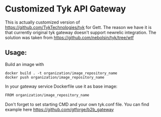 # Customized Tyk API Gateway ##
This is actually customized version of https://github.com/TykTechnologies/tyk
 for Gett. The reason we have it is that currently original tyk gateway doesn't support newrelic integration.
The solution was taken from https://github.com/nebolsin/tyk/tree/wtf
## Usage:

Build an image with
```
docker build . -t organization/image_repository_name
docker push organization/image_repository_name
```
In your gateway service Dockerfile use it as base image:
```bash
FROM organization/image_repository_name
```
Don't forget to set starting CMD and your own tyk.conf file.
You can find example here https://github.com/gtforge/b2b_gateway
